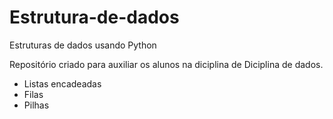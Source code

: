 # Estrutura-de-dados
Estruturas de dados usando Python

Repositório criado para auxiliar os alunos na diciplina de Diciplina de dados.

- Listas encadeadas
- Filas
- Pilhas

